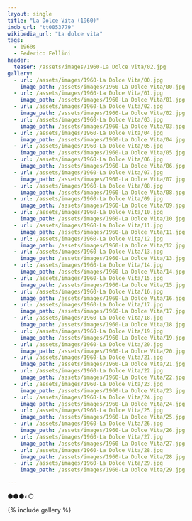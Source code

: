 ```yaml
---
layout: single
title: "La Dolce Vita (1960)"
imdb_url: "tt0053779"
wikipedia_url: "La dolce vita"
tags:
  - 1960s 
  - Federico Fellini
header:
  teaser: /assets/images/1960-La Dolce Vita/02.jpg
gallery:
  - url: /assets/images/1960-La Dolce Vita/00.jpg
    image_path: /assets/images/1960-La Dolce Vita/00.jpg  
  - url: /assets/images/1960-La Dolce Vita/01.jpg
    image_path: /assets/images/1960-La Dolce Vita/01.jpg
  - url: /assets/images/1960-La Dolce Vita/02.jpg
    image_path: /assets/images/1960-La Dolce Vita/02.jpg
  - url: /assets/images/1960-La Dolce Vita/03.jpg
    image_path: /assets/images/1960-La Dolce Vita/03.jpg
  - url: /assets/images/1960-La Dolce Vita/04.jpg
    image_path: /assets/images/1960-La Dolce Vita/04.jpg
  - url: /assets/images/1960-La Dolce Vita/05.jpg
    image_path: /assets/images/1960-La Dolce Vita/05.jpg
  - url: /assets/images/1960-La Dolce Vita/06.jpg
    image_path: /assets/images/1960-La Dolce Vita/06.jpg
  - url: /assets/images/1960-La Dolce Vita/07.jpg
    image_path: /assets/images/1960-La Dolce Vita/07.jpg
  - url: /assets/images/1960-La Dolce Vita/08.jpg
    image_path: /assets/images/1960-La Dolce Vita/08.jpg
  - url: /assets/images/1960-La Dolce Vita/09.jpg
    image_path: /assets/images/1960-La Dolce Vita/09.jpg
  - url: /assets/images/1960-La Dolce Vita/10.jpg
    image_path: /assets/images/1960-La Dolce Vita/10.jpg
  - url: /assets/images/1960-La Dolce Vita/11.jpg
    image_path: /assets/images/1960-La Dolce Vita/11.jpg
  - url: /assets/images/1960-La Dolce Vita/12.jpg
    image_path: /assets/images/1960-La Dolce Vita/12.jpg
  - url: /assets/images/1960-La Dolce Vita/13.jpg
    image_path: /assets/images/1960-La Dolce Vita/13.jpg
  - url: /assets/images/1960-La Dolce Vita/14.jpg
    image_path: /assets/images/1960-La Dolce Vita/14.jpg
  - url: /assets/images/1960-La Dolce Vita/15.jpg
    image_path: /assets/images/1960-La Dolce Vita/15.jpg
  - url: /assets/images/1960-La Dolce Vita/16.jpg
    image_path: /assets/images/1960-La Dolce Vita/16.jpg
  - url: /assets/images/1960-La Dolce Vita/17.jpg
    image_path: /assets/images/1960-La Dolce Vita/17.jpg
  - url: /assets/images/1960-La Dolce Vita/18.jpg
    image_path: /assets/images/1960-La Dolce Vita/18.jpg
  - url: /assets/images/1960-La Dolce Vita/19.jpg
    image_path: /assets/images/1960-La Dolce Vita/19.jpg
  - url: /assets/images/1960-La Dolce Vita/20.jpg
    image_path: /assets/images/1960-La Dolce Vita/20.jpg
  - url: /assets/images/1960-La Dolce Vita/21.jpg
    image_path: /assets/images/1960-La Dolce Vita/21.jpg
  - url: /assets/images/1960-La Dolce Vita/22.jpg
    image_path: /assets/images/1960-La Dolce Vita/22.jpg
  - url: /assets/images/1960-La Dolce Vita/23.jpg
    image_path: /assets/images/1960-La Dolce Vita/23.jpg
  - url: /assets/images/1960-La Dolce Vita/24.jpg
    image_path: /assets/images/1960-La Dolce Vita/24.jpg
  - url: /assets/images/1960-La Dolce Vita/25.jpg
    image_path: /assets/images/1960-La Dolce Vita/25.jpg
  - url: /assets/images/1960-La Dolce Vita/26.jpg
    image_path: /assets/images/1960-La Dolce Vita/26.jpg
  - url: /assets/images/1960-La Dolce Vita/27.jpg
    image_path: /assets/images/1960-La Dolce Vita/27.jpg
  - url: /assets/images/1960-La Dolce Vita/28.jpg
    image_path: /assets/images/1960-La Dolce Vita/28.jpg
  - url: /assets/images/1960-La Dolce Vita/29.jpg
    image_path: /assets/images/1960-La Dolce Vita/29.jpg

---
```

●●●◐○

{% include gallery %}
